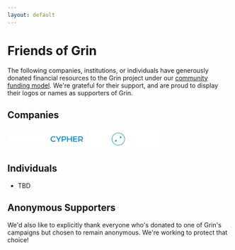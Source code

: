 ```yaml
---
layout: default
---
```

# Friends of Grin

The following companies, institutions, or individuals have generously donated financial resources to the Grin project under our [community funding model](funding.md). We're grateful for their support, and are proud to display their logos or names as supporters of Grin.

## Companies

[<img src="assets/images/logos/blockcypher_logo_white.svg" width="33%" style="padding:5px;vertical-align:middle;" title="BlockCypher">](https://www.blockcypher.com/)
[<img src="assets/images/logos/kyokan_teal_white.png" width="33%" style="padding:5px;vertical-align:middle;" title="Kyokan">](https://kyokan.io/)

## Individuals

* TBD

## Anonymous Supporters

We'd also like to explicitly thank everyone who's donated to one of Grin's campaigns but chosen to remain anonymous. We're working to protect that choice!
